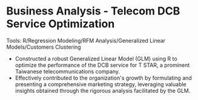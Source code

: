 # Business Analysis - Telecom DCB Service Optimization

Tools: R/Regression Modeling/RFM Analysis/Generalized Linear Models/Customers Clustering

- Constructed a robust Generalized Linear Model (GLM) using R to optimize the performance of the DCB service for T STAR, a prominent Taiwanese telecommunications company.
- Effectively contributed to the organization's growth by formulating and presenting a comprehensive marketing strategy, leveraging valuable insights obtained through the rigorous analysis facilitated by the GLM.
